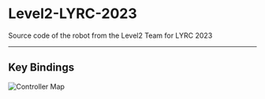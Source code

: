 # Level2-LYRC-2023
Source code of the robot from the Level2 Team for LYRC 2023

---

## Key Bindings

![Controller Map](https://media.gb0.pw/Level2-LYRC-2023/assets/controller_map.png "Controller Map")
